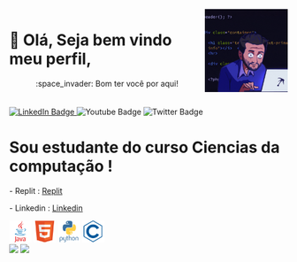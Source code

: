<img src = "git.gif" largura = "325px" align = "right" width = "150px">

# :robot: Olá, Seja bem vindo meu perfil, 
 <center> :space_invader: Bom ter você por aqui!</center><br>
 <br>
  <div id="emblemas">
  <a href = "https://github.com/risoflorais">
    <img src="https://img.shields.io/badge/LinkedIn-blue?style=for-the-badge&logo=linkedin&logoColor=white" alt="LinkedIn Badge"/>
  </a>
  <img src="https://img.shields.io/badge/YouTube-red?style=for-the-badge&logo=youtube&logoColor=white" alt="Youtube Badge"/>
  <img src="https://img.shields.io/badge/Twitter-blue?style=for-the-badge&logo=twitter&logoColor=white" alt="Twitter Badge"/>
</div>
  
  # Sou estudante do curso Ciencias da computação !
  
<p>- Replit :
<a href="https://replit.com/@FelipeQuirino2">Replit</a></p>
<p>- Linkedin :
<a href="https://www.linkedin.com/in/felipe-quirino-527b91233/">Linkedin</a></p>

<div>
  <img src="https://github.com/devicons/devicon/blob/master/icons/java/java-original-wordmark.svg" title="Java" alt="Java" width="40" height= "40"/> 
  <img src="https://github.com/devicons/devicon/blob/master/icons/html5/html5-original.svg" title="HTML5" alt="HTML" width="40" height="40 "/> 
  <img src="https://raw.githubusercontent.com/devicons/devicon/1119b9f84c0290e0f0b38982099a2bd027a48bf1/icons/python/python-original-wordmark.svg" title="Python" alt="Python" width="40"/>
  <img src="https://raw.githubusercontent.com/devicons/devicon/1119b9f84c0290e0f0b38982099a2bd027a48bf1/icons/c/c-line.svg" title="C" alt="C" width="40"/>
</div>

<div align = "esquerda">
<img height = "200em" src="https://github-readme-stats.vercel.app/api/top-langs/?username=FelipeQ-CODE&show_icons=true&theme=bear&count_private=true"/>
<img height = "200em" src="https://github-readme-stats.vercel.app/api?username=FelipeQ-CODE&show_icons=true&show_icons=true&theme=bear&count_private=true" />
</div>
